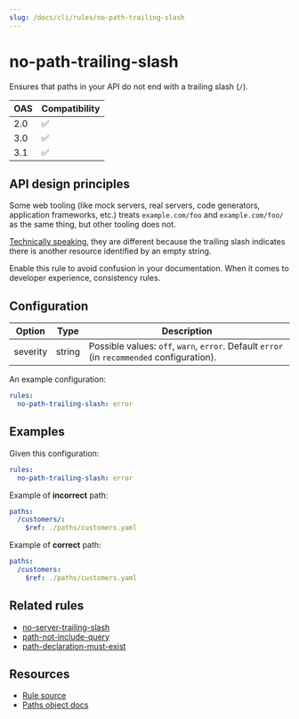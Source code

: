 ```yaml
---
slug: /docs/cli/rules/no-path-trailing-slash
---
```

# no-path-trailing-slash

Ensures that paths in your API do not end with a trailing slash (`/`).

|OAS|Compatibility|
|---|---|
|2.0|✅|
|3.0|✅|
|3.1|✅|

## API design principles

Some web tooling (like mock servers, real servers, code generators, application frameworks, etc.) treats `example.com/foo` and `example.com/foo/` as the same thing, but other tooling does not.

[Technically speaking](https://www.rfc-editor.org/rfc/rfc8820#name-uri-paths), they are different because the trailing slash indicates there is another resource identified by an empty string.

Enable this rule to avoid confusion in your documentation.
When it comes to developer experience, consistency rules.

## Configuration

|Option|Type|Description|
|---|---|---|
|severity|string|Possible values: `off`, `warn`, `error`. Default `error` (in `recommended` configuration). |

An example configuration:

```yaml
rules:
  no-path-trailing-slash: error
```

## Examples

Given this configuration:
```yaml
rules:
  no-path-trailing-slash: error
```


Example of **incorrect** path:

```yaml
paths:
  /customers/:
    $ref: ./paths/customers.yaml
```

Example of **correct** path:

```yaml
paths:
  /customers:
    $ref: ./paths/customers.yaml
```

## Related rules

- [no-server-trailing-slash](./no-server-trailing-slash.md)
- [path-not-include-query](./path-not-include-query.md)
- [path-declaration-must-exist](./path-declaration-must-exist.md)
## Resources

- [Rule source](https://github.com/Redocly/redocly-cli/blob/main/packages/core/src/rules/common/no-path-trailing-slash.ts)
- [Paths object docs](https://redocly.com/docs/openapi-visual-reference/paths/)

